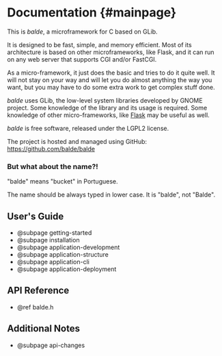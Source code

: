 Documentation {#mainpage}
=============

This is *balde*, a microframework for C based on GLib.

It is designed to be fast, simple, and memory efficient. Most of its architecture is based on other microframeworks, like Flask, and it can run on any web server that supports CGI and/or FastCGI.

As a micro-framework, it just does the basic and tries to do it quite well. It will not stay on your way and will let you do almost anything the way you want, but you may have to do some extra work to get complex stuff done.

*balde* uses GLib, the low-level system libraries developed by GNOME project. Some knowledge of the library and its usage is required. Some knowledge of other micro-frameworks, like [Flask](http://flask.pocoo.org/) may be useful as well.

*balde* is free software, released under the LGPL2 license.

The project is hosted and managed using GitHub: https://github.com/balde/balde


### But what about the name?!

"balde" means "bucket" in Portuguese.

The name should be always typed in lower case. It is "balde", not "Balde".


User's Guide
------------

- @subpage getting-started
- @subpage installation
- @subpage application-development
- @subpage application-structure
- @subpage application-cli
- @subpage application-deployment


API Reference
-------------

- @ref balde.h


Additional Notes
----------------

- @subpage api-changes
